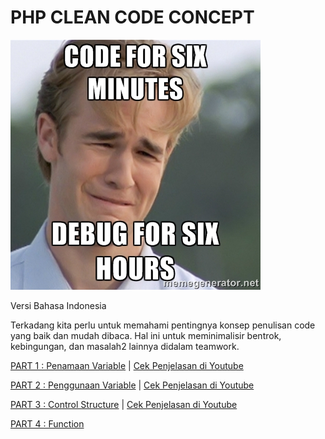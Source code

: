 # PHP CLEAN CODE CONCEPT

![Image description](./meme.jpg)

Versi Bahasa Indonesia

Terkadang kita perlu untuk memahami pentingnya konsep penulisan code yang baik dan mudah dibaca.
Hal ini untuk meminimalisir bentrok, kebingungan, dan masalah2 lainnya didalam teamwork.




[PART 1 : Penamaan Variable](example/penamaan_variable.php) |
[Cek Penjelasan di Youtube](https://youtu.be/QR6pypR_zWA)

[PART 2 : Penggunaan Variable](example/penggunaan_variable.php) | 
[Cek Penjelasan di Youtube](https://youtu.be/1_YY6-HzDg8)

[PART 3 : Control Structure](example/control_structure.php) | 
[Cek Penjelasan di Youtube](https://youtu.be/ZcSUjfs6j-E)

[PART 4 : Function](example/function.php)

